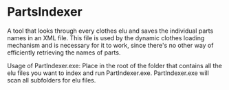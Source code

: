 # PartsIndexer

A tool that looks through every clothes elu and saves the individual parts names in an XML file. This file is used by the dynamic clothes loading mechanism and is necessary for it to work, since there's no other way of efficiently retrieving the names of parts.

Usage of PartIndexer.exe:
Place in the root of the folder that contains all the elu files you want to index and run PartIndexer.exe.
PartIndexer.exe will scan all subfolders for elu files.